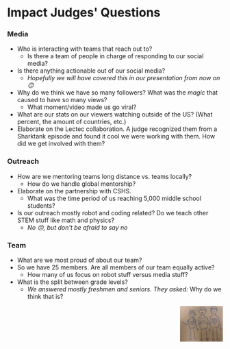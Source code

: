 # Impact Judges' Questions

### Media
- Who is interacting with teams that reach out to?
    - Is there a team of people in charge of responding to our social media?
- Is there anything actionable out of our social media?
    - _Hopefully we will have covered this in our presentation from now on 🙃_
- Why do we think we have so many followers? What was the _magic_ that caused to have so many views?
    - What moment/video made us go viral?
- What are our stats on our viewers watching outside of the US? (What percent, the amount of countries, etc.)
- Elaborate on the Lectec collaboration. A judge recognized them from a Sharktank episode and found it cool we were working with them. How did we get involved with them?

### Outreach
- How are we mentoring teams long distance vs. teams locally?
    - How do we handle global mentorship?
- Elaborate on the partnership with CSHS.
    - What was the time period of us reaching 5,000 middle school students?
- Is our outreach mostly robot and coding related? Do we teach other STEM stuff like math and physics?
    - _No 😔, but don't be afraid to say no_ 

### Team
- What are we most proud of about our team?
- So we have 25 members. Are all members of our team equally active?
    - How many of us focus on robot stuff versus media stuff?
- What is the split between grade levels?
    - _We answered mostly freshmen and seniors. They asked:_ Why do we think that is?

<img align="right" width="100" alt="Impacters" src= "../.images/ImpactersDrawing.png">
